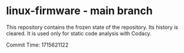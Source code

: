 # linux-firmware - main branch

This repository contains the frozen state of the repository.
Its history is cleared. It is used only for static code
analysis with Codacy.

Commit Time: 1715621122